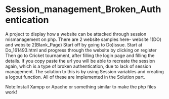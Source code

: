 # Session_management_Broken_Authentication
A project to display how a website can be attacked through session mismanagement on php. There are 2 website samples here- website 1(DO) and website 2(Blank_Page)
Start off by going to Do)issue. Start at Do_161493.html and progress through the website by clicking on register
Then go to Cricket tournament, after filling the login page and filling the details.
If you copy paste the url you will be able to recreate the session again, which is a type of broken authentication, due to lack of session management.
The solution to this is by using Session variables and creating a logout function.
All of these are implemented in the Solution part.

Note:Install Xampp or Apache or something similar to make the php files work!
